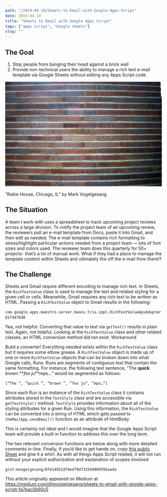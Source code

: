```yaml
---
path: "/2019-04-19/Sheets-to-Email-with-Google-Apps-Script"
date: 2019-04-19
title: "Sheets to Email with Google Apps Script"
tags: ["apps script", "Google sheets"]
slug: ""
---
```


## The Goal

1. Stop people from banging their head against a brick wall
1. Provide non-technical users the ability to manage a rich text e-mail template via Google Sheets without editing any Apps Script code.

![Brick wall](../../images/posts/20190419/robieHouse.jpeg)
<figcaption class="caption">“Robie House, Chicago, IL” by Mark Vogelgesang</figcaption>

## The Situation

A team I work with uses a spreadsheet to track upcoming project reviews across a large division. To notify the project team of an upcoming review, the reviewers pull an e-mail template from Docs, paste it into Gmail, and then edit as needed. The e-mail template contains rich formatting to stress/highlight particular actions needed from a project team — lots of font sizes and colors used. The reviewer team does this quarterly for 50+ projects- that’s a lot of manual work. What if they had a place to manage the template content within Sheets and ultimately fire off the e-mail from there!?

## The Challenge

Sheets and Gmail require different encoding to manage rich text. In Sheets, the `RichTextValue` class is used to manage the text and related styling for a given cell or cells. Meanwhile, Gmail requires any rich text to be written as HTML. Passing a `RichTextValue` object to Gmail results in the following:

`com.google.apps.maestro.server.beans.trix.impl.RichTextValueApiAdapter@1f447bd0`

Yea, not helpful. Converting that value to text via `getText()` results in plain text. Again, not helpful. Looking at the `RichTextValue` class and other related classes, an HTML conversion method did not exist.
Workaround

Build a converter! Everything needed exists within the `RichTextValue` class but it requires some elbow grease.
A `RichTextValue` object is made up of one or more `RichTextValue` objects that can be broken down into what Google calls, Runs. Runs are segments of contiguous text that contain the same formatting. For instance, the following text sentence, “The **quick** brown **_fox ju_**mps…” would be segmented as follows:

```[“The ”, ”quick ”, “brown ”, “fox ju”, “mps…”]```

Since each Run is an instance of the `RichTextValue` class it contains attributes stored in the `TextStyle` class and are accessible via `getTextStyle()` method. `TextStyle` provides information about all of the styling attributes for a given Run. Using this information, the `RichTextValue` can be converted into a string of HTML which gets passed to `theMailApp.sendEmail()` function as an attribute of htmlBody.

This is certainly not ideal and I would imagine that the Google Apps Script team will provide a built in function to address this over the long term.

The two relevant conversion functions are below along with more detailed comments in-line. Finally, if you’d like to get hands on, copy [this public Sheet](https://docs.google.com/spreadsheets/d/1ZWWJ6-CPAMOT_5iL2FuEX8wJ7muFicvbwqgNoEbUzjg/edit?usp=sharing) and give it a whirl. As with all things Apps Script related, it will not run without your explicit authorization and explanation of scopes involved.

`gist:mvogelgesang/8fe14931d79ed79d73154d969f02aada`

This article originally appeared on Medium at https://medium.com/@mvogelgesang/sheets-to-email-with-google-apps-script-fa7eac0b90c5


